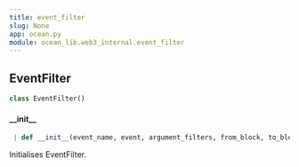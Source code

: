 ```yaml
---
title: event_filter
slug: None
app: ocean.py
module: ocean_lib.web3_internal.event_filter
---
```

## EventFilter

```python
class EventFilter()
```

#### \_\_init\_\_

```python
 | def __init__(event_name, event, argument_filters, from_block, to_block, poll_interval=None)
```

Initialises EventFilter.

